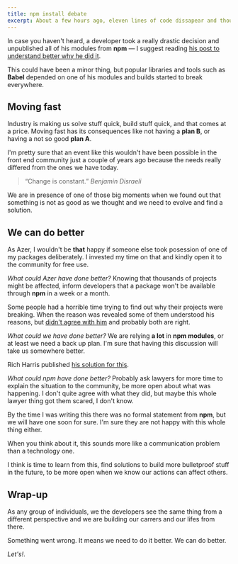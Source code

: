 ```yaml
---
title: npm install debate
excerpt: About a few hours ago, eleven lines of code dissapear and thousands of projects broke. As every time something not so good happens in the industry, we have to talk about it.
---
```


In case you haven't heard, a developer took a really drastic decision and unpublished all of his modules from **npm** &mdash; I suggest reading <a href="https://medium.com/@azerbike/i-ve-just-liberated-my-modules-9045c06be67c#.os2dtmfji" target="_blank">his post to understand better why he did it</a>.

This could have been a minor thing, but popular libraries and tools such as **Babel** depended on one of his modules and builds started to break everywhere.

## Moving fast

Industry is making us solve stuff quick, build stuff quick, and that comes at a price. Moving fast has its consequences like not having a **plan B**, or having a not so good **plan A**.

I'm pretty sure that an event like this wouldn't have been possible in the front end community just a couple of years ago because the needs really differed from the ones we have today.

> <q>Change is constant.</q>
> <cite>Benjamin Disraeli</cite>

We are in presence of one of those big moments when we found out that something is not as good as we thought and we need to evolve and find a solution.

## We can do better

As Azer, I wouldn't be **that** happy if someone else took posession of one of my packages deliberately. I invested my time on that and kindly open it to the community for free use.

_What could Azer have done better?_ Knowing that thousands of projects might be affected, inform developers that a package won't be available through **npm** in a week or a month.

Some people had a horrible time trying to find out why their projects were breaking. When the reason was revealed some of them understood his reasons, but <a href="https://github.com/azer/left-pad/issues/4#issuecomment-200066563" target="_blank">didn't agree with him</a> and probably both are right.

_What could we have done better?_ We are relying **a lot** in **npm modules**, or at least we need a back up plan. I'm sure that having this discussion will take us somewhere better.

Rich Harris published <a href="https://medium.com/@Rich_Harris/how-to-not-break-the-internet-with-this-one-weird-trick-e3e2d57fee28#.51bhkzdaj" target="_blank">his solution for this</a>.

_What could npm have done better?_ Probably ask lawyers for more time to explain the situation to the community, be more open about what was happening. I don't quite agree with what they did, but maybe this whole lawyer thing got them scared, I don't know.

By the time I was writing this there was no formal statement from **npm**, but we will have one soon for sure. I'm sure they are not happy with this whole thing either.

When you think about it, this sounds more like a communication problem than a technology one.

I think is time to learn from this, find solutions to build more bulletproof stuff in the future, to be more open when we know our actions can affect others.

## Wrap-up

As any group of individuals, we the developers see the same thing from a different perspective and we are building our carrers and our lifes from there.

Something went wrong. It means we need to do it better. We can do better.

_Let's!_.
